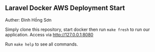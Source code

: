 
## Laravel Docker AWS Deployment Start

Auther: Đinh Hồng Sơn

Simply clone this repository, start docker then run `make fresh` to run our application.
Access via http://127.0.0.1:8080

Run `make help` to see all commands.

